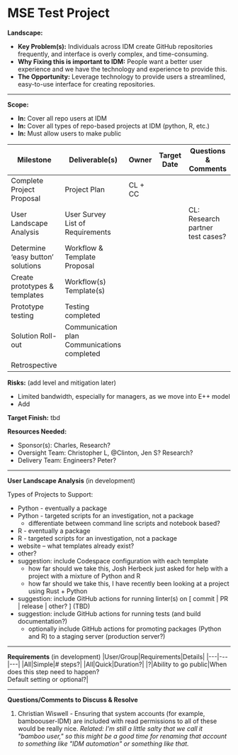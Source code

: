 # MSE Test Project
**Landscape:**

  * **Key Problem(s):**  Individuals across IDM create GitHub repositories frequently, and interface is overly complex, and time-consuming. 
  * **Why Fixing this is important to IDM:**  People want a better user experience and we have the technology and experience to provide this.
  * **The Opportunity:** Leverage technology to provide users a streamlined, easy-to-use interface for creating repositories.
********************************************************************************************************************************
**Scope:**
* **In:** Cover all repo users at IDM
* **In:** Cover all types of repo-based projects at IDM (python, R, etc.)
* **In:** Must allow users to make public

|Milestone|Deliverable(s)|Owner|Target Date|Questions & Comments|
|---|---|---|---|---|
|Complete Project Proposal|Project Plan|CL + CC
|User Landscape Analysis|User Survey <br> List of Requirements| | |CL: Research partner test cases?|
|Determine ‘easy button’ solutions|Workflow & Template Proposal
|Create prototypes & templates|Workflow(s)<br>Template(s)|
|Prototype testing|Testing completed| | | |CL: Rolling existing work into the templates is fundamentally different from starting from scratch with a template|
|Solution Roll-out|Communication plan<br>Communications completed| | | |Teams, All-hands, reviews, etc.|
|Retrospective|

**Risks:** (add level and mitigation later)
* Limited bandwidth, especially for managers, as we move into E++ model
* Add

**Target Finish:** tbd

**Resources Needed:**

* Sponsor(s): Charles, Research?
* Oversight Team: Christopher L, @Clinton, Jen S? Research? 
* Delivery Team: Engineers?  Peter?



********************************************************************************************************

**User Landscape Analysis** (in development)

Types of Projects to Support:

* Python - eventually a package
* Python - targeted scripts for an investigation, not a package
  * differentiate between command line scripts and notebook based?
* R - eventually a package
* R - targeted scripts for an investigation, not a package
* website – what templates already exist?
* other?
* suggestion: include Codespace configuration with each template
  * how far should we take this, Josh Herbeck just asked for help with a project with a mixture of Python and R
  * how far should we take this, I have recently been looking at a project using Rust + Python
* suggestion: include GitHub actions for running linter(s) on [ commit | PR | release | other? ] (TBD)
* suggestion: include GitHub actions for running tests (and build documentation?)
  * optionally include GitHub actions for promoting packages (Python and R) to a staging server (production server?)

********************************************************************************************************
**Requirements** (in development)
|User/Group|Requirements|Details|
|---|---|---|
|All|Simple|# steps?| 
|All|Quick|Duration?|
|?|Ability to go public|When does this step need to happen?<br>Default setting or optional?|

********************************************************************************************************
**Questions/Comments to Discuss & Resolve**
1. Christian Wiswell - Ensuring that system accounts (for example, bamboouser-IDM) are included with read permissions to all of these would be really nice.  _Related: I'm still a little salty that we call it "bamboo user," so this might be a good time for renaming that account to something like "IDM automation" or something like that._

